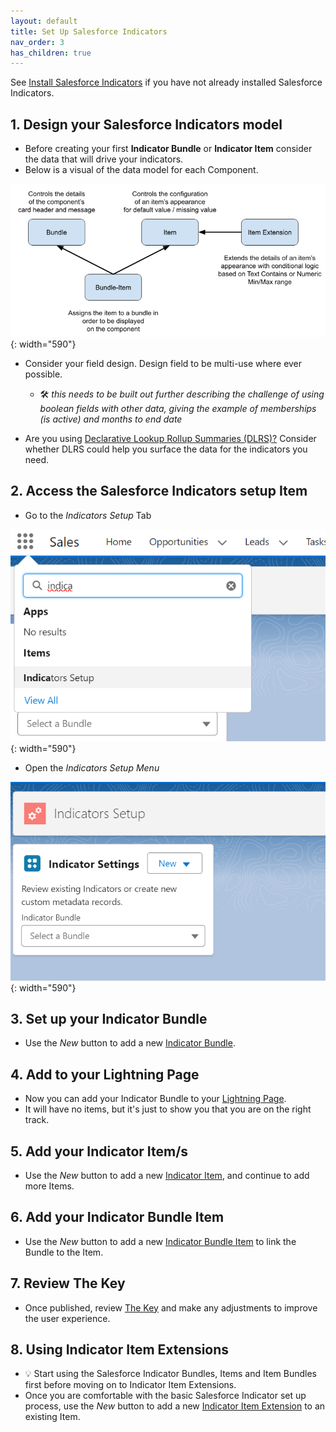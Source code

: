 ```yaml
---
layout: default
title: Set Up Salesforce Indicators
nav_order: 3
has_children: true
---
```



See [Install Salesforce Indicators](../install-salesforce-indicators/) if you have not already installed Salesforce Indicators.

## 1. Design your Salesforce Indicators model

* Before creating your first **Indicator Bundle** or **Indicator Item** consider the data that will drive your indicators. 
* Below is a visual of the data model for each Component.

![Salesforce Indicators Data Model](../images/setup/DataStructure.png){: width="590"}

* Consider your field design. Design field to be multi-use where ever possible.
  * 🛠 *this needs to be built out further describing the challenge of using boolean fields with other data, giving the example of memberships (is active) and months to end date*

* Are you using [Declarative Lookup Rollup Summaries (DLRS)?](https://github.com/SFDO-Community/Salesforce-Indicators/wiki/Additional-Complementary-Apps-and-Components-to-Enhance-Your-Org#declarative-lookup-rollup-summary-salesforce-open-source-commons) Consider whether DLRS could help you surface the data for the indicators you need.

## 2. Access the Salesforce Indicators setup Item
* Go to the *Indicators Setup* Tab

![Open Indicators Setup](../images/setup/OpenIndicatorsSetup.png){: width="590"}

* Open the *Indicators Setup Menu*

![Indicators Setup Menu](../images/setup/IndicatorsSetupMenu.png){: width="590"}

## 3. Set up your Indicator Bundle

* Use the *New* button to add a new [Indicator Bundle](indicator-bundle).

## 4. Add to your Lightning Page

* Now you can add your Indicator Bundle to your [Lightning Page](../add-to-lightning-page).
* It will have no items, but it's just to show you that you are on the right track.

## 5. Add your Indicator Item/s

* Use the *New* button to add a new [Indicator Item](indicator-item), and continue to add more Items.

## 6. Add your Indicator Bundle Item

* Use the *New* button to add a new [Indicator Bundle Item](indicator-bundle-item) to link the Bundle to the Item.

## 7. Review The Key

* Once published, review [The Key](../the-key) and make any adjustments to improve the user experience.

## 8. Using Indicator Item Extensions

* 💡 Start using the Salesforce Indicator Bundles, Items and Item Bundles first before moving on to Indicator Item Extensions.
* Once you are comfortable with the basic Salesforce Indicator set up process, use the *New* button to add a new [Indicator Item Extension](item-extension) to an existing Item.



